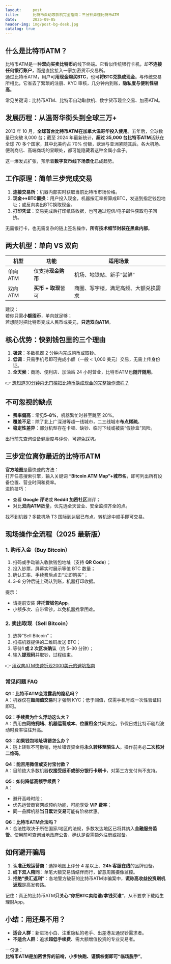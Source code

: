 ```yaml
---
layout:     post
title:      比特币自动取款机完全指南：三分钟弄懂比特币ATM
date:       2025-09-05
header-img: img/post-bg-desk.jpg
catalog: true
---
```


## 什么是比特币ATM？

比特币ATM是一种**双向买卖比特币**的线下终端。它看似传统银行卡机，却**不连接任何银行账户**，而是直接接入一家加密货币交易所。  
通过比特币ATM，用户可**用现金购买BTC**，也可**将BTC兑换成现金**。与传统交易所相比，它省去了繁琐的注册、KYC 审核，几分钟内到账，**隐私度与便利性极高**。

常见关键词：比特币ATM、比特币自动取款机、数字货币现金交易、加密ATM。

## 发展历程：从温哥华街头到全球三万+

2013 年 10 月，**全球首台比特币ATM在加拿大温哥华投入使用**。五年后，全球数量已突破 8,000 台；截至 2024 年最新统计，**超过 35,000 台比特币ATM**活跃在全球 70 多个国家，其中北美约占 70% 份额，欧洲与亚洲紧随其后。各大机场、便利商店、高端商场的显眼处，都可能隐藏着这种金属小盒子。

这一爆发式扩张，预示着**数字货币线下场景化**已成趋势。

## 工作原理：简单三步完成交易

1. **连接交易所**：机器内部实时获取当前比特币市场价格。  
2. **现金↔BTC置换**：用户投入现金，机器按汇率折算成BTC，发送到指定钱包地址；或反向卖出BTC换取现金。  
3. **打印凭证**：交易完成后打印纸质收据，也可通过短信/电子邮件获取电子回执。

无需银行卡，也无需复杂的链上签名操作，**所有技术细节封装在黑盒内部**。

## 两大机型：单向 VS 双向

| 机型       | 功能                   | 适用场景                             |
| ---------- | ---------------------- | ------------------------------------ |
| 单向ATM    | 仅支持**现金购币**     | 机场、地铁站、新手“尝鲜”             |
| 双向ATM    | **买币 + 取现**皆可    | 商圈、写字楼，满足高频、大额兑换需求 |

建议：  
若你只需**小额囤币**，单向就足够；  
若想随时把比特币变成人民币或美元，**只选双向ATM**。

## 核心优势：快到钱包里的三个理由

1. **极速**：多数机器 2 分钟内完成购币或取钞。  
2. **低调**：只需手机号即可完成小额（一般 < 1,000 美元）交易，无需上传身份证。  
3. **全天候**：商场、便利店、加油站 24 小时营业，比特币ATM也**随开随用**。

👉 [想知道30分钟内无门槛把比特币换成现金的完整操作流程？](https://okxdog.com/)

## 不可忽视的缺点

- **费率偏高**：常见**5–8%**，机器繁忙时甚至跳至 20%。  
- **覆盖不足**：除了北上广深港等超一线城市，二三线城市**布点稀疏**。  
- **稳定性差异**：部分机型存在卡顿、缺钞、临时下线或被装“假钞盒”风险。

出行前先查询设备健康度与评价，可避免踩坑。

## 三步定位离你最近的比特币ATM

**官方地图**是最快速的方法：  
打开任意搜索引擎，输入关键词 **“Bitcoin ATM Map”+城市名**，即可列出所有设备位置、营业时间和费率。  
进阶技巧：  
- 查看 **Google 评论**或 **Reddit 加密社区**测评；  
- 对比**双向ATM**数量，优先选全天营业、安全监控齐全的点。

找不到机器？多数机场 T3 国际到达层已布点，转机途中顺手即可交易。

## 现场操作全流程（2025 最新版）

### 1. 购币入金（Buy Bitcoin）
1. 扫码或手动输入收款钱包地址（支持 **QR Code**）；  
2. 投入钞票，屏幕实时展示等值 BTC 数量；  
3. 确认汇率、手续费后点击“立即购买”；  
4. 3–8 分钟后链上确认到账，机器打印收据。

提示：  
- 请提前安装 **非托管钱包App**。  
- 小额多次、自带零钞，以免机器找零困难。

### 2. 卖出取现（Sell Bitcoin）
1. 选择“Sell Bitcoin”；  
2. 扫描机器提供的二维码发送 BTC；  
3. 等待**1 或 2 次区块确认**（约 5–30 分钟）；  
4. 输入**提现码**并取钞，过程结束。

👉 [用双向ATM快速折现2000美元的避坑指南](https://okxdog.com/)

### 常见问题 FAQ

**Q1：比特币ATM会泄露我的隐私吗？**  
A：机器仅在**超阈值交易**时才强制 KYC；低于阈值，仅需手机号或一次性验证码即可。

**Q2：手续费为什么浮动这么大？**  
A：费用由**网络拥堵、机器运营成本、位置租金**共同决定。节假日或比特币剧烈波动时费率往往升高。

**Q3：如果钱包地址填错怎么办？**  
A：链上转账不可撤销，地址错误资金将**永久转移至陌生人**。操作前务必**二次核对二维码**。

**Q4：能否用微信或支付宝付款？**  
A：目前绝大多数机器**仅接受纸币或部分银行卡刷卡**，对第三方支付尚不支持。

**Q5：如何降低高额手续费？**  
A：  
- 避开高峰时段；  
- 优先运营商官网或预约功能，可能享受 **VIP 费率**；  
- 同一品牌机器**当日累计交易**可能有阶梯优惠。

**Q6：比特币ATM合法吗？**  
A：合法性取决于所在国家/地区的法规，多数发达地区已将其纳入**金融服务监管**。使用前可查询当地政府公告，确认是否需额外注册或报备。

## 如何避开骗局

1. **认准正规运营商**：选择地图上评分 4 星以上、**24h 客服在线**的品牌设备。  
2. **线下双人陪同**：单笔大额交易请结伴而行，留意周围摄像监控。  
3. **拒绝“换汇返利”**：各地警方破获的比特币ATM诈骗案中，**谎称高收益投资刷机返现**是高发套路。

记住：真正的比特币ATM**只关心“你把BTC卖给谁/拿钱买谁”**，从不要求下载陌生理财App。

## 小结：用还是不用？

- **适合人群**：新进场小白、注重隐私的老手、出差港互通现钞需求者。  
- **不适合人群**：追求**超低手续费**、需大额增值投资的专业交易者。

一句话：  
**比特币ATM是加密世界的前哨，小步快跑、谨慎权衡即可“临场脱手”**。